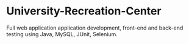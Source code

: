 # University-Recreation-Center
Full web application application development, front-end and back-end testing using Java, MySQL, JUnit, Selenium.

